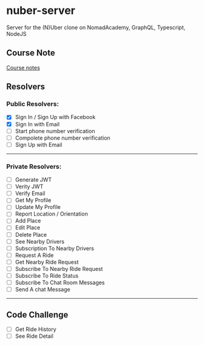 # nuber-server

Server for the (N)Uber clone on NomadAcademy, GraphQL, Typescript, NodeJS

## Course Note

[Course notes](https://github.com/DalYoon/nuber-server/tree/master/notes/EN)

## Resolvers

### Public Resolvers:

- [x] Sign In / Sign Up with Facebook
- [x] Sign In with Email
- [ ] Start phone number verification
- [ ] Compolete phone number verification
- [ ] Sign Up with Email

---

### Private Resolvers:

- [ ] Generate JWT
- [ ] Verity JWT
- [ ] Verify Email
- [ ] Get My Profile
- [ ] Update My Profile
- [ ] Report Location / Orientation
- [ ] Add Place
- [ ] Edit Place
- [ ] Delete Place
- [ ] See Nearby Drivers
- [ ] Subscription To Nearby Drivers
- [ ] Request A Ride
- [ ] Get Nearby Ride Request
- [ ] Subscribe To Nearby Ride Request
- [ ] Subscribe To Ride Status
- [ ] Subscribe To Chat Room Messages
- [ ] Send A chat Message

---

## Code Challenge

- [ ] Get Ride History
- [ ] See Ride Detail

